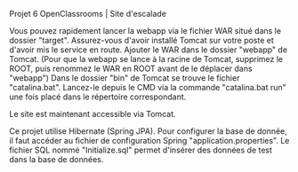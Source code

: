 Projet 6 OpenClassrooms | Site d'escalade

Vous pouvez rapidement lancer la webapp via le fichier WAR situé dans le dossier "target".
Assurez-vous d'avoir installé Tomcat sur votre poste et d'avoir mis le service en route. Ajouter le WAR dans le dossier "webapp" de Tomcat.
(Pour que la webapp se lance à la racine de Tomcat, supprimez le ROOT, puis renommez le WAR en ROOT avant de le déplacer dans "webapp")
Dans le dossier "bin" de Tomcat se trouve le fichier "catalina.bat". Lancez-le depuis le CMD via la commande "catalina.bat run" une fois placé dans le répertoire correspondant.

Le site est maintenant accessible via Tomcat.

Ce projet utilise Hibernate (Spring JPA). Pour configurer la base de donnée, il faut accéder au fichier de configuration Spring "application.properties".
Le fichier SQL nommé "Initialize.sql" permet d'insérer des données de test dans la base de données.
